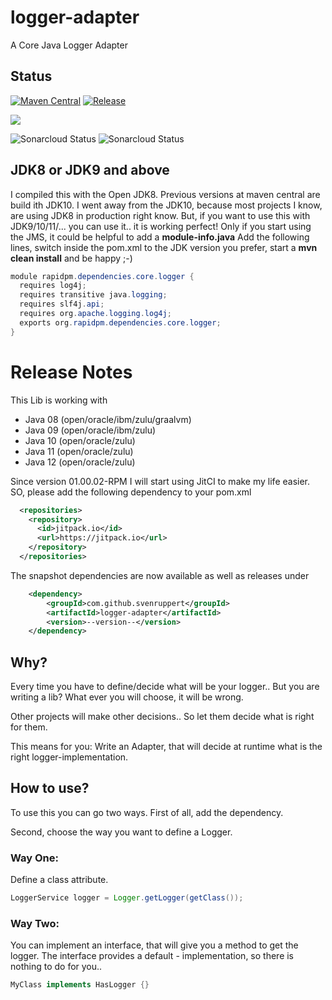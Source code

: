# logger-adapter
A Core Java Logger Adapter

## Status
[![Maven Central](https://maven-badges.herokuapp.com/maven-central/org.rapidpm/rapidpm-logger-adapter/badge.svg)](https://maven-badges.herokuapp.com/maven-central/org.rapidpm/rapidpm-logger-adapter)
[![Release](https://jitpack.io/v/svenruppert/logger-adapter.svg)](https://jitpack.io/#svenruppert/logger-adapter)

[![](https://jitci.com/gh/svenruppert/logger-adapter/svg)](https://jitci.com/gh/svenruppert/logger-adapter)

![Sonarcloud Status](https://sonarcloud.io/api/project_badges/measure?project=svenruppert_logger-adapter&metric=security_rating)
![Sonarcloud Status](https://sonarcloud.io/api/project_badges/measure?project=svenruppert_logger-adapter&metric=sqale_rating)

## JDK8 or JDK9 and above
I compiled this with the Open JDK8.
Previous versions at maven central are build ith JDK10.
I went away from the JDK10, because most projects I know, are using JDK8 in production right know.
But, if you want to use this with JDK9/10/11/... you can use it.. it is working perfect!
Only if you start using the JMS, it could be helpful to add a **module-info.java**
Add the following lines, switch inside the pom.xml to the JDK version you prefer,
start a **mvn clean install** and be happy ;-)

```java
module rapidpm.dependencies.core.logger {
  requires log4j;
  requires transitive java.logging;
  requires slf4j.api;
  requires org.apache.logging.log4j;
  exports org.rapidpm.dependencies.core.logger;
}
```

# Release Notes
This Lib is working with
 * Java 08 (open/oracle/ibm/zulu/graalvm)
 * Java 09 (open/oracle/ibm/zulu)
 * Java 10 (open/oracle/zulu)
 * Java 11 (open/oracle/zulu)
 * Java 12 (open/oracle/zulu)
 
Since version 01.00.02-RPM I will start using JitCI to make my life easier.
SO, please add the following dependency to your pom.xml

```xml
  <repositories>
    <repository>
      <id>jitpack.io</id>
      <url>https://jitpack.io</url>
    </repository>
  </repositories>
``` 

The snapshot dependencies are now available as well as releases under

```xml
	<dependency>
	    <groupId>com.github.svenruppert</groupId>
	    <artifactId>logger-adapter</artifactId>
	    <version>--version--</version>
	</dependency>
```

## Why?
Every time you have to define/decide what will be your logger.. But you are writing a lib?
What ever you will choose, it will be wrong.

Other projects will make other decisions.. So let them decide what is right for them.

This means for you: Write an Adapter, that will decide at runtime what is the right 
logger-implementation.

## How to use?
To use this you can go two ways.
First of all, add the dependency.

Second, choose the way you want to define a Logger.

### Way One:
Define a class attribute.

```java
LoggerService logger = Logger.getLogger(getClass());
```

### Way Two:
You can implement an interface, that will give you a method to get the logger.
The interface provides a default - implementation, so there is nothing to do for you..

```java
MyClass implements HasLogger {}

```


